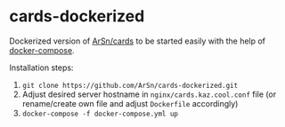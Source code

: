 # cards-dockerized

Dockerized version of [ArSn/cards](https://github.com/ArSn/cards) to be started easily with the help of [docker-compose](https://docs.docker.com/compose/).

Installation steps:

1. `git clone https://github.com/ArSn/cards-dockerized.git`
2. Adjust desired server hostname in `nginx/cards.kaz.cool.conf` file (or rename/create own file and adjust `Dockerfile` accordingly)
3. `docker-compose -f docker-compose.yml up`
